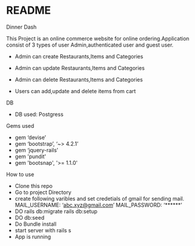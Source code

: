 # README

Dinner Dash

This Project is an online commerce website for online ordering.Application consist of 3 types of user Admin,authenticated user and guest user.

* Admin can create Restaurants,Items and Categories

* Admin can update Restaurants,Items and Categories

* Admin can delete Restaurants,Items and Categories

* Users can add,update and delete items from cart

DB

* DB used: Postgress

Gems used

* gem ‘devise’
* gem ‘bootstrap’, ‘~> 4.2.1’
* gem ‘jquery-rails’
* gem 'pundit'
* gem 'bootsnap', '>= 1.1.0'

How to use

* Clone this repo
* Go to project Directory
* create following varibles and set credetials of gmail for sending mail. MAIL_USERNAME: ‘abc.xyz@gmail.com’ MAIL_PASSWORD: ‘******’
* DO rails db:migrate rails db:setup
* DO db:seed
* Do Bundle install
* start server with rails s
* App is running

